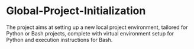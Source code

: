 # Global-Project-Initialization
The project aims at setting up a new local project environment, tailored for Python or Bash projects, complete with virtual environment setup for Python and execution instructions for Bash.
